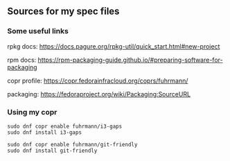 ## Sources for my spec files

### Some useful links

rpkg docs: https://docs.pagure.org/rpkg-util/quick_start.html#new-project

rpm docs: https://rpm-packaging-guide.github.io/#preparing-software-for-packaging

copr profile: https://copr.fedorainfracloud.org/coprs/fuhrmann/

packaging: https://fedoraproject.org/wiki/Packaging:SourceURL


### Using my copr

```
sudo dnf copr enable fuhrmann/i3-gaps
sudo dnf install i3-gaps
```

```
sudo dnf copr enable fuhrmann/git-friendly
sudo dnf install git-friendly
```
